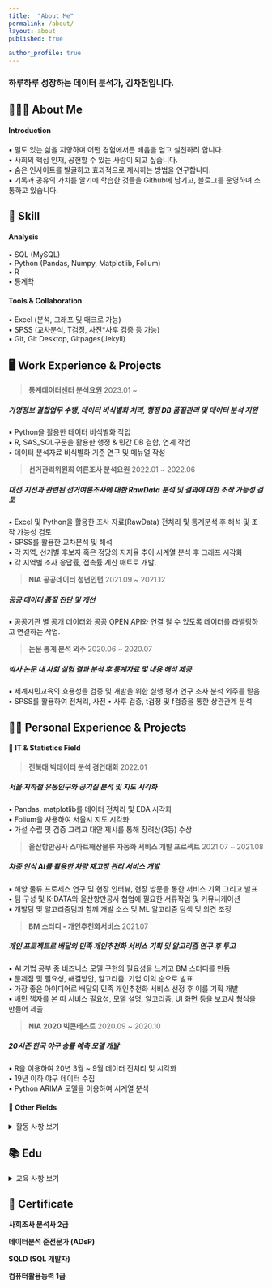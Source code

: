 ```yaml
---
title:  "About Me"
permalink: /about/
layout: about
published: true

author_profile: true
---
```


### 하루하루 성장하는 데이터 분석가, 김차헌입니다.

## 👨🏻‍🔧 About Me

#### **Introduction**

▪ 밀도 있는 삶을 지향하며 어떤 경험에서든 배움을 얻고 실천하려 합니다.   
▪ 사회의 핵심 인재, 공헌할 수 있는 사람이 되고 싶습니다.  
▪ 숨은 인사이트를 발굴하고 효과적으로 제시하는 방법을 연구합니다.  
▪ 기록과 공유의 가치를 알기에 학습한 것들을 Github에 남기고, 블로그를 운영하며 소통하고 있습니다.   

## 🧩 Skill

#### Analysis

▪ SQL (MySQL)  
▪ Python (Pandas, Numpy, Matplotlib, Folium)  
▪ R   
▪ 통계학   

#### Tools & Collaboration

▪ Excel (분석, 그래프 및 매크로 가능)  
▪ SPSS (교차분석, T검정, 사전*사후 검증 등 가능)  
▪ Git, Git Desktop, Gitpages(Jekyll)  

## 🖥 Work Experience & Projects

> **통계데이터센터 분석요원** 2023.01 ~
##### 가명정보 결합업무 수행, 데이터 비식별화 처리, 행정 DB 품질관리 및 데이터 분석 지원 
▪ Python을 활용한 데이터 비식별화 작업  
▪ R, SAS_SQL구문을 활용한 행정 & 민간 DB 결합, 연계 작업  
▪ 데이터 분석자료 비식별화 기준 연구 및 메뉴얼 작성  

> **선거관리위원회 여론조사 분석요원** 2022.01 ~ 2022.06  
##### 대선·지선과 관련된 선거여론조사에 대한 RawData 분석 및 결과에 대한 조작 가능성 검토
▪ Excel 및 Python을 활용한 조사 자료(RawData) 전처리 및 통계분석 후 해석 및 조작 가능성 검토   
▪ SPSS를 활용한 교차분석 및 해석   
▪ 각 지역, 선거별 후보자 혹은 정당의 지지율 추이 시계열 분석 후 그래프 시각화  
▪ 각 지역별 조사 응답률, 접촉률 계산 매트로 개발.   

> **NIA 공공데이터 청년인턴** 2021.09 ~ 2021.12  
##### 공공 데이터 품질 진단 및 개선
▪ 공공기관 별 공개 데이터와 공공 OPEN API와 연결 될 수 있도록 데이터를 라벨링하고 연결하는 작업.     

> **논문 통계 분석 외주** 2020.06 ~ 2020.07  
##### 박사 논문 내 사회 실험 결과 분석 후 통계자료 및 내용 해석 제공
▪ 세계시민교육의 효용성을 검증 및 개발을 위한 실행 평가 연구 조사 분석 외주를 맡음  
▪ SPSS를 활용하여 전처리, 사전 • 사후 검증, t검정 및 f검증을 통한 상관관계 분석  

## 🧗🏻 Personal Experience & Projects

#### 🔗 IT & Statistics Field

> **전북대 빅데이터 분석 경연대회** 2022.01   
##### 서울 지하철 유동인구와 공기질 분석 및 지도 시각화
▪ Pandas, matplotlib를 데이터 전처리 및 EDA 시각화  
▪ Folium을 사용하여 서울시 지도 시각화   
▪ 가설 수립 및 검증 그리고 대안 제시를 통해 장려상(3등) 수상  

> **울산항만공사 스마트해상물류 자동화 서비스 개발 프로젝트** 2021.07 ~ 2021.08  
##### 차종 인식 AI를 활용한 차량 재고장 관리 서비스 개발  
▪ 해양 물류 프로세스 연구 및 현장 인터뷰, 현장 방문을 통한 서비스 기획 그리고 발표  
▪ 팀 구성 및 K-DATA와 울산항만공사 협업에 필요한 서류작업 및 커뮤니케이션  
▪ 개발팀 및 알고리즘팀과 함께 개발 소스 및 ML 알고리즘 탐색 및 의견 조정  

> **BM 스터디 - 개인추천화서비스** 2021.07  
##### 개인 프로젝트로 배달의 민족 개인추천화 서비스 기획 및 알고리즘 연구 후 투고  
▪ AI 기법 공부 중 비즈니스 모델 구현의 필요성을 느끼고 BM 스터디를 만듬  
▪ 문제점 및 필요성, 해결방안, 알고리즘, 기업 이익 순으로 발표  
▪ 가장 좋은 아이디어로 배달의 민족 개인추천화 서비스 선정 후 이를 기획 개발  
▪ 배민 책자를 본 떠 서비스 필요성, 모델 설명, 알고리즘, UI 화면 등을 보고서 형식을 만들어 제출    

> **NIA 2020 빅콘테스트** 2020.09 ~ 2020.10  
##### 20시즌 한국 야구 승률 예측 모델 개발  
▪ R을 이용하여 20년 3월 ~ 9월 데이터 전처리 및 시각화    
▪ 19년 이하 야구 데이터 수집  
▪ Python ARIMA 모델을 이용하여 시계열 분석   

#### 🔗 Other Fields
<details>
<summary> 활동 사항 보기</summary>
<div markdown="1">

> **평화통일 SNS 기자단** 2020.09 ~ 2021.07  
##### 북한, 통일 관련 이슈를 주제로 SNS 콘텐츠 기획  
▪ 기자 활동을 진행하며 이슈 발굴, 콘텐츠 구성을 기획    
▪ 카드뉴스 제작(PPT) 그리고 콘텐츠 영상 제작     
▪ 실제 새터민 기관 및 새터민 인터뷰 진행    

> **캄보디아 해외봉사** 2018.07 (10일)   
▪ 캄보디아 오지마을 교육봉사 아이디어 공모 우승 → 교육 봉사 기획 및 운영 팀장 수행    
▪ 마을 학교 화장실 짓기    
 
> **수원국 ODA 사업 실효성 조사** 2017.10 ~ 2018.02   
##### 한국-라오스 여성 직업 교육 ODA 사업 실효성 검증 및 현지 답사  
▪ 교내 CK-1 사업단 해외파견 조사팀으로 발탁, 팀장을 맡아 프로젝트 수행   
▪ ODA 사업주체(여성가족부), 라오스 현지 기관(직업학교, 관련기관), 국제기구(KOICA, UN WOMEN)과 컨택, 인터뷰 그리고 관련자료 받기    
▪ 사업 보고회 발표 및 보고서 작성   

</div>
</details>

## 📚 Edu

<details>
<summary> 교육 사항 보기</summary>
<div markdown="1">

> **전북대학교 학사과정** 2016.03 ~ 2022.02  
##### 주 전공, 정치외교 / 부전공, 통계학  
▪ 데이터 과학기초, R 입문, Python, 데이터시각화, 통계데이터베이스, 머신러닝 이수    
▪ 통계학 입문, 회귀분석, 통계수학 이수  

> [**데이터 청년 캠퍼스 (BIg Leader)**](https://heoni00.github.io/professional-exp/bigleader-02/) NIA, 2021.06 ~ 2022.08  
##### 프로그래밍 언어, 데이터 분석 및 AI 기법 강의 그리고 공기관 협업 프로젝트  
▪ Python, 크롤링 기법, ML & DL, 컴퓨터 비전에 대한 지식 및 기술 공부   
▪ 울산항만공사, 울산로지스틱과 스마트물류 자동화 플랫폼 개발 프로젝트 진행  
▪ 개별 스터디 진행   

> **공공데이터 분석 훈련** 한국지능정보사회진흥원, 2022.01  
##### Python을 기반으로 데이터 분석 프로세스 학습  
▪ API 사용법, 데이터 시각화 부분 집중 학습  

> **스페인 바르셀로나 자치대학 교환학생** 2018.07  
##### 국제개발협력 ODA 전문가 양성 프로그램  
▪ 스페인어 기초 강습 진행, 수업은 영어  
▪ 국제사회 ODA 전략 및 외교적 접근법 그리고 국제 동세 학습  

</div>
</details>

## 📜 Certificate 

**사회조사 분석사 2급**

**데이터분석 준전문가 (ADsP)**

**SQLD (SQL 개발자)**

**컴퓨터활용능력 1급**